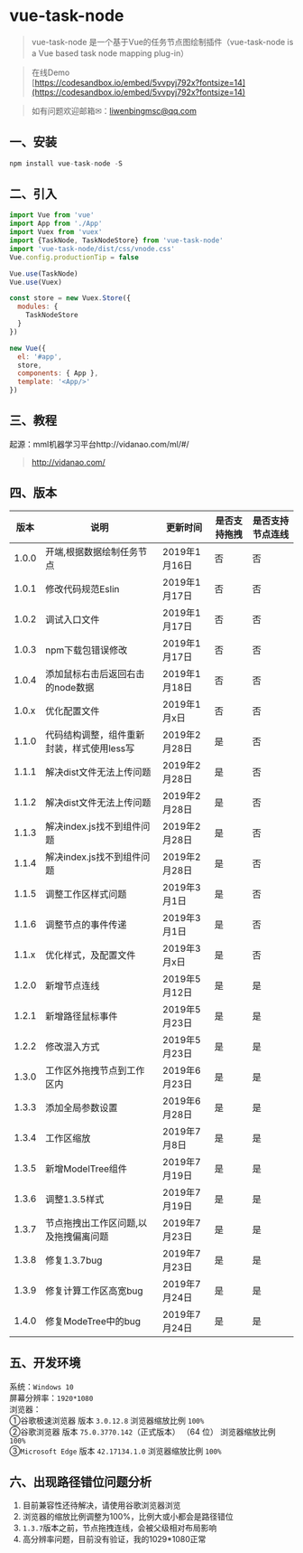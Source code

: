 # vue-task-node
>vue-task-node 是一个基于Vue的任务节点图绘制插件（vue-task-node is a Vue based task node mapping plug-in）

>在线Demo <br>
[https://codesandbox.io/embed/5vvpyj792x?fontsize=14](https://codesandbox.io/embed/5vvpyj792x?fontsize=14)

>如有问题欢迎邮箱✉：liwenbingmsc@qq.com

## 一、安装
```js
npm install vue-task-node -S
```
## 二、引入
```js
import Vue from 'vue'
import App from './App'
import Vuex from 'vuex'
import {TaskNode, TaskNodeStore} from 'vue-task-node'
import 'vue-task-node/dist/css/vnode.css'
Vue.config.productionTip = false

Vue.use(TaskNode)
Vue.use(Vuex)

const store = new Vuex.Store({
  modules: {
    TaskNodeStore
  }
})

new Vue({
  el: '#app',
  store,
  components: { App },
  template: '<App/>'
})
```
## 三、教程
起源：mml机器学习平台http://vidanao.com/ml/#/
> http://vidanao.com/

## 四、版本
   
   版本 | 说明	| 更新时间 |是否支持拖拽 | 是否支持节点连线
   ---|---|---|---|---
   1.0.0 | 开端,根据数据绘制任务节点 | 2019年1月16日 | 否 | 否
   1.0.1 | 修改代码规范Eslin | 2019年1月17日 | 否 | 否
   1.0.2 | 调试入口文件 | 2019年1月17日 | 否 | 否
   1.0.3 | npm下载包错误修改 | 2019年1月17日 | 否 | 否
   1.0.4 | 添加鼠标右击后返回右击的node数据 | 2019年1月18日 | 否 | 否
   1.0.x | 优化配置文件 | 2019年1月x日 | 否 | 否
   1.1.0 | 代码结构调整，组件重新封装，样式使用less写 | 2019年2月28日 | 是 | 否
   1.1.1 | 解决dist文件无法上传问题 | 2019年2月28日 | 是 | 否
   1.1.2 | 解决dist文件无法上传问题 | 2019年2月28日 | 是 | 否
   1.1.3 | 解决index.js找不到组件问题 | 2019年2月28日 | 是 | 否
   1.1.4 | 解决index.js找不到组件问题 | 2019年2月28日 | 是 | 否
   1.1.5 | 调整工作区样式问题 | 2019年3月1日 | 是 | 否
   1.1.6 | 调整节点的事件传递 | 2019年3月1日 | 是 | 否
   1.1.x | 优化样式，及配置文件	| 2019年3月x日 | 是 | 否
   1.2.0 | 新增节点连线 | 2019年5月12日 | 是 | 是
   1.2.1 | 新增路径鼠标事件 | 2019年5月23日 | 是 | 是
   1.2.2 | 修改混入方式 | 2019年5月23日 | 是 | 是
   1.3.0 | 工作区外拖拽节点到工作区内 | 2019年6月23日 | 是 | 是
   1.3.3 | 添加全局参数设置 | 2019年6月28日 | 是 | 是
   1.3.4 | 工作区缩放 | 2019年7月8日 | 是 | 是
   1.3.5 | 新增ModelTree组件 | 2019年7月19日 | 是 | 是
   1.3.6 | 调整1.3.5样式 | 2019年7月19日 | 是 | 是
   1.3.7 | 节点拖拽出工作区问题,以及拖拽偏离问题 | 2019年7月23日 | 是 | 是
   1.3.8 | 修复1.3.7bug | 2019年7月23日 | 是 | 是
   1.3.9 | 修复计算工作区高宽bug | 2019年7月24日 | 是 | 是
   1.4.0 | 修复ModeTree中的bug | 2019年7月24日 | 是 | 是
   
   ## 五、开发环境
   系统：`Windows 10`<br>
   屏幕分辨率：`1920*1080`<br>
   浏览器：<br>
   ①谷歌极速浏览器 版本 `3.0.12.8` 浏览器缩放比例 `100%`<br>
   ②谷歌浏览器 版本 `75.0.3770.142`（正式版本） （64 位） 浏览器缩放比例 `100%`<br>
   ③`Microsoft Edge` 版本 `42.17134.1.0` 浏览器缩放比例 `100%`<br>
   
   ## 六、出现路径错位问题分析
   1. 目前兼容性还待解决，请使用谷歌浏览器浏览
   2. 浏览器的缩放比例调整为100%，比例大或小都会是路径错位
   3. `1.3.7`版本之前，节点拖拽连线，会被父级相对布局影响
   4. 高分辨率问题，目前没有验证，我的1029*1080正常

